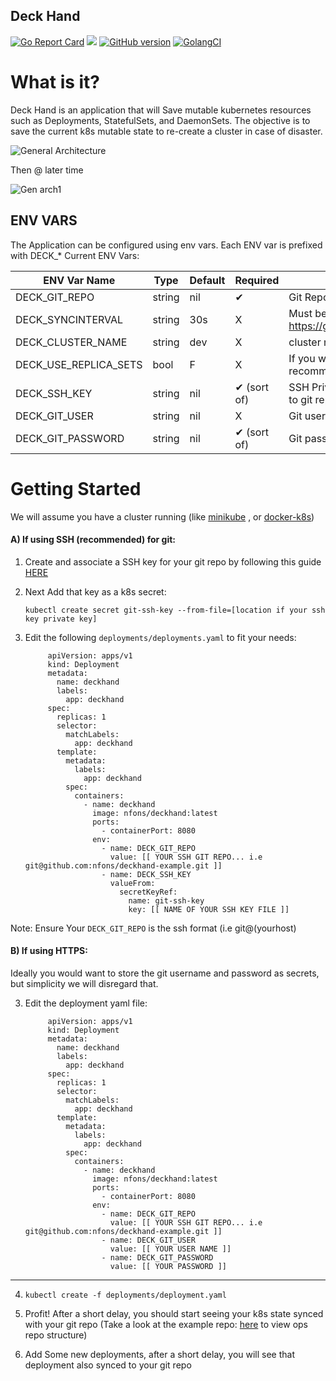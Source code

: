 ## Deck Hand
[![Go Report Card](https://goreportcard.com/badge/github.com/nfons/deckhand)](https://goreportcard.com/report/github.com/nfons/deckhand)
[![](https://img.shields.io/github/license/nfons/deckhand.svg)](https://github.com/nfons/deckhand/blob/master/LICENSE)
[![GitHub version](https://badge.fury.io/gh/nfons%2Fdeckhand.svg)](https://badge.fury.io/gh/nfons%2Fdeckhand)
[![GolangCI](https://golangci.com/badges/github.com/nfons/deckhand.svg)](https://golangci.com/badges/github.com/nfons/deckhand)

# What is it?
Deck Hand is an application that will Save mutable kubernetes resources such as Deployments, StatefulSets, and DaemonSets.
The objective is to save the current k8s mutable state to re-create a cluster in case of disaster.

![General Architecture](https://i.imgur.com/jNPSMhE.png)

Then @ later time

![Gen arch1](https://i.imgur.com/hNyZ4NF.png)

## ENV VARS
The Application can be configured using env vars. Each ENV var is prefixed with DECK_*
Current ENV Vars:


| ENV Var Name  | Type  |  Default | Required  |  Comment |
|---|---|---|---|---|
|  DECK_GIT_REPO |  string | nil   | ✔  | Git Repo you want to save states to   |
|  DECK_SYNCINTERVAL | string   | 30s   | X  | Must be valid go time parse duration format  https://golang.org/pkg/time/#ParseDuration |
|  DECK_CLUSTER_NAME | string  | dev  | X  |  cluster name you want to save under  |
| DECK_USE_REPLICA_SETS| bool | F | X |  If you want to save replica sets as well (not recommended) ||
|DECK_SSH_KEY | string | nil | ✔ (sort of) | SSH Private key you want to use to connect to git repo |
|DECK_GIT_USER| string| nil | X | Git username you will use if using https git|
|DECK_GIT_PASSWORD|string|nil|✔ (sort of) | Git password if using https git|



# Getting Started

We will assume you have a cluster running (like [minikube](https://kubernetes.io/docs/setup/minikube/) , or [docker-k8s](https://docs.docker.com/docker-for-mac/kubernetes/))

#### A) If using SSH (recommended) for git:
1. Create and associate a SSH key for your git repo by following this guide [HERE](https://help.github.com/articles/generating-a-new-ssh-key-and-adding-it-to-the-ssh-agent/)
2. Next Add that key  as a k8s secret:

    `kubectl create secret git-ssh-key --from-file=[location if your ssh key private key]`
    
3. Edit the following `deployments/deployments.yaml` to fit your needs:
    
            apiVersion: apps/v1
            kind: Deployment
            metadata:
              name: deckhand
              labels:
                app: deckhand
            spec:
              replicas: 1
              selector:
                matchLabels:
                  app: deckhand
              template:
                metadata:
                  labels:
                    app: deckhand
                spec:
                  containers:
                    - name: deckhand
                      image: nfons/deckhand:latest
                      ports:
                        - containerPort: 8080
                      env:
                        - name: DECK_GIT_REPO
                          value: [[ YOUR SSH GIT REPO... i.e git@github.com:nfons/deckhand-example.git ]]
                        - name: DECK_SSH_KEY
                          valueFrom:
                            secretKeyRef:
                              name: git-ssh-key
                              key: [[ NAME OF YOUR SSH KEY FILE ]]
    
Note: Ensure Your `DECK_GIT_REPO` is the ssh format (i.e git@(yourhost)

#### B) If using HTTPS:
Ideally you would want to store the git username and password as secrets, but simplicity we will disregard that.

3. Edit the deployment yaml file:

            apiVersion: apps/v1
            kind: Deployment
            metadata:
              name: deckhand
              labels:
                app: deckhand
            spec:
              replicas: 1
              selector:
                matchLabels:
                  app: deckhand
              template:
                metadata:
                  labels:
                    app: deckhand
                spec:
                  containers:
                    - name: deckhand
                      image: nfons/deckhand:latest
                      ports:
                        - containerPort: 8080
                      env:
                        - name: DECK_GIT_REPO
                          value: [[ YOUR SSH GIT REPO... i.e git@github.com:nfons/deckhand-example.git ]]
                        - name: DECK_GIT_USER
                          value: [[ YOUR USER NAME ]]
                        - name: DECK_GIT_PASSWORD
                          value: [[ YOUR PASSWORD ]]
                          
---

4. `kubectl create -f deployments/deployment.yaml`

5. Profit! After a short delay, you should start seeing your k8s state synced with your git repo (Take a look at the example repo: [here](https://github.com/nfons/deckhand-example) to view ops repo structure)

6. Add Some new deployments, after a short delay, you will see that deployment also synced to your git repo
